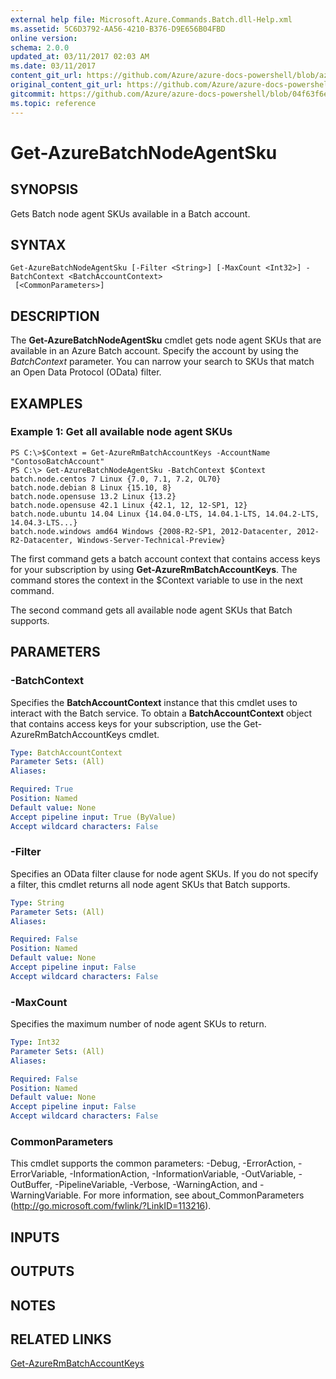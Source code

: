 ```yaml
---
external help file: Microsoft.Azure.Commands.Batch.dll-Help.xml
ms.assetid: 5C6D3792-AA56-4210-B376-D9E656B04FBD
online version:
schema: 2.0.0
updated_at: 03/11/2017 02:03 AM
ms.date: 03/11/2017
content_git_url: https://github.com/Azure/azure-docs-powershell/blob/azurestack/azureps-cmdlets-docs/ResourceManager/AzureRM.Batch/v2.7.0/Get-AzureBatchNodeAgentSku.md
original_content_git_url: https://github.com/Azure/azure-docs-powershell/blob/azurestack/azureps-cmdlets-docs/ResourceManager/AzureRM.Batch/v2.7.0/Get-AzureBatchNodeAgentSku.md
gitcommit: https://github.com/Azure/azure-docs-powershell/blob/04f63f6e685743ace2c57eb157574e34e8610b1c
ms.topic: reference
---
```


# Get-AzureBatchNodeAgentSku

## SYNOPSIS
Gets Batch node agent SKUs available in a Batch account.

## SYNTAX

```
Get-AzureBatchNodeAgentSku [-Filter <String>] [-MaxCount <Int32>] -BatchContext <BatchAccountContext>
 [<CommonParameters>]
```

## DESCRIPTION
The **Get-AzureBatchNodeAgentSku** cmdlet gets node agent SKUs that are available in an Azure Batch account.
Specify the account by using the *BatchContext* parameter.
You can narrow your search to SKUs that match an Open Data Protocol (OData) filter.

## EXAMPLES

### Example 1: Get all available node agent SKUs
```
PS C:\>$Context = Get-AzureRmBatchAccountKeys -AccountName "ContosoBatchAccount"
PS C:\> Get-AzureBatchNodeAgentSku -BatchContext $Context 
batch.node.centos 7 Linux {7.0, 7.1, 7.2, OL70} 
batch.node.debian 8 Linux {15.10, 8} 
batch.node.opensuse 13.2 Linux {13.2} 
batch.node.opensuse 42.1 Linux {42.1, 12, 12-SP1, 12} 
batch.node.ubuntu 14.04 Linux {14.04.0-LTS, 14.04.1-LTS, 14.04.2-LTS, 14.04.3-LTS...} 
batch.node.windows amd64 Windows {2008-R2-SP1, 2012-Datacenter, 2012-R2-Datacenter, Windows-Server-Technical-Preview}
```

The first command gets a batch account context that contains access keys for your subscription by using **Get-AzureRmBatchAccountKeys**.
The command stores the context in the $Context variable to use in the next command.

The second command gets all available node agent SKUs that Batch supports.

## PARAMETERS

### -BatchContext
Specifies the **BatchAccountContext** instance that this cmdlet uses to interact with the Batch service.
To obtain a **BatchAccountContext** object that contains access keys for your subscription, use the Get-AzureRmBatchAccountKeys cmdlet.

```yaml
Type: BatchAccountContext
Parameter Sets: (All)
Aliases: 

Required: True
Position: Named
Default value: None
Accept pipeline input: True (ByValue)
Accept wildcard characters: False
```

### -Filter
Specifies an OData filter clause for node agent SKUs.
If you do not specify a filter, this cmdlet returns all node agent SKUs that Batch supports.

```yaml
Type: String
Parameter Sets: (All)
Aliases: 

Required: False
Position: Named
Default value: None
Accept pipeline input: False
Accept wildcard characters: False
```

### -MaxCount
Specifies the maximum number of node agent SKUs to return.

```yaml
Type: Int32
Parameter Sets: (All)
Aliases: 

Required: False
Position: Named
Default value: None
Accept pipeline input: False
Accept wildcard characters: False
```

### CommonParameters
This cmdlet supports the common parameters: -Debug, -ErrorAction, -ErrorVariable, -InformationAction, -InformationVariable, -OutVariable, -OutBuffer, -PipelineVariable, -Verbose, -WarningAction, and -WarningVariable. For more information, see about_CommonParameters (http://go.microsoft.com/fwlink/?LinkID=113216).

## INPUTS

## OUTPUTS

## NOTES

## RELATED LINKS

[Get-AzureRmBatchAccountKeys](./Get-AzureRmBatchAccountKeys.md)


